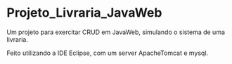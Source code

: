 # Projeto_Livraria_JavaWeb
 Um projeto para exercitar CRUD em JavaWeb, simulando o sistema de uma livraria.
 
 Feito utilizando a IDE Eclipse, com um server ApacheTomcat e mysql.

